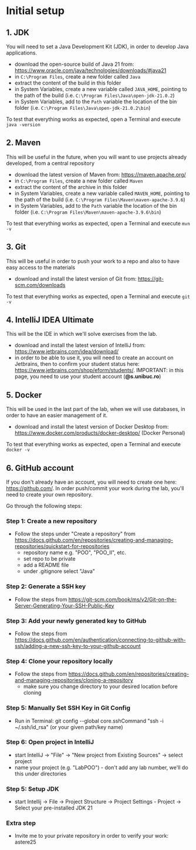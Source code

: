 # Initial setup


## 1. JDK

You will need to set a Java Development Kit (JDK), in order to develop Java applications.

- download the open-source build of Java 21 from: https://www.oracle.com/java/technologies/downloads/#java21
- in `C:\Program Files`, create a new folder called `Java`
- extract the content of the build in this folder
- in System Variables, create a new variable called `JAVA_HOME`, pointing to the path of the build (i.e. `C:\Program Files\Java\open-jdk-21.0.2`)
- in System Variables, add to the `Path` variable the location of the bin folder (i.e.  `C:\Program Files\Java\open-jdk-21.0.2\bin`)

To test that everything works as expected, open a Terminal and execute `java -version`

## 2. Maven

This will be useful in the future, when you will want to use projects already developed, from a central repository

- download the latest version of Maven from: https://maven.apache.org/
- in `C:\Program Files`, create a new folder called `Maven`
- extract the content of the archive in this folder
- in System Variables, create a new variable called `MAVEN_HOME`, pointing to the path of the build (i.e. `C:\Program Files\Maven\maven-apache-3.9.6`)
- in System Variables, add to the `Path` variable the location of the bin folder (i.e. `C:\Program Files\Maven\maven-apache-3.9.6\bin`)

To test that everything works as expected, open a Terminal and execute `mvn -v`

## 3. Git

This will be useful in order to push your work to a repo and also to have easy access to the materials

- download and install the latest version of Git from: https://git-scm.com/downloads

To test that everything works as expected, open a Terminal and execute `git -v`

## 4. IntelliJ IDEA Ultimate

This will be the IDE in which we'll solve exercises from the lab.

- download and install the latest version of IntelliJ from: https://www.jetbrains.com/idea/download/
- in order to be able to use it, you will need to create an account on Jetbrains, then to confirm your student status here: https://www.jetbrains.com/shop/eform/students/. IMPORTANT: in this page, you need to use your student account (**@s.unibuc.ro**)

## 5. Docker

This will be used in the last part of the lab, when we will use databases, in order to have an easier management of it.

- download and install the latest version of Docker Desktop from: https://www.docker.com/products/docker-desktop/ (Docker Personal)

To test that everything works as expected, open a Terminal and execute `docker -v`

## 6. GitHub account

If you don't already have an account, you will need to create one here: https://github.com/.
In order push/commit your work during the lab, you'll need to create your own repository.

Go through the following steps:
### Step 1: Create a new repository
* Follow the steps under "Create a repository" from https://docs.github.com/en/repositories/creating-and-managing-repositories/quickstart-for-repositories
  * repository name e.g. "POO", "POO_II", etc.
  * set repo to be private
  * add a README file
  * under .gitignore select "Java"

### Step 2: Generate a SSH key
* Follow the steps from https://git-scm.com/book/ms/v2/Git-on-the-Server-Generating-Your-SSH-Public-Key

### Step 3: Add your newly generated key to GitHub
* Follow the steps from https://docs.github.com/en/authentication/connecting-to-github-with-ssh/adding-a-new-ssh-key-to-your-github-account

### Step 4: Clone your repository locally
* Follow the steps from https://docs.github.com/en/repositories/creating-and-managing-repositories/cloning-a-repository
  * make sure you change directory to your desired location before cloning

### Step 5: Manually Set SSH Key in Git Config
* Run in Terminal: git config --global core.sshCommand "ssh -i ~/.ssh/id_rsa" (or your given path/key name)

### Step 6: Open project in IntelliJ
  * start IntelliJ -> "File" -> "New project from Existing Sources" -> select project
  * name your project (e.g. "LabPOO") - don't add any lab number, we'll do this under directories

### Step 5: Setup JDK
  * start Intellij -> File -> Project Structure -> Project Settings - Project -> Select your pre-installed JDK 21

### Extra step
* Invite me to your private repository in order to verify your work: astere25